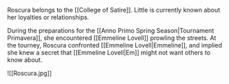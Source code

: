 Roscura belongs to the [[College of Satire]]. Little is currently known about her loyalties or relationships.

During the preparations for the [[Anno Primo Spring Season|Tournament Primavera]], she encountered [[Emmeline Lovell]] prowling the streets. At the tourney, Roscura confronted [[Emmeline Lovell|Emmeline]], and implied she knew a secret that [[Emmeline Lovell|Em]] might not want others to know about.


![[Roscura.jpg]]